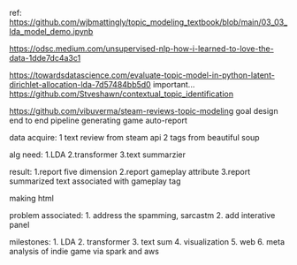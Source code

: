
ref:
https://github.com/wjbmattingly/topic_modeling_textbook/blob/main/03_03_lda_model_demo.ipynb

https://odsc.medium.com/unsupervised-nlp-how-i-learned-to-love-the-data-1dde7dc4a3c1

https://towardsdatascience.com/evaluate-topic-model-in-python-latent-dirichlet-allocation-lda-7d57484bb5d0
important...
https://github.com/Stveshawn/contextual_topic_identification

https://github.com/vibuverma/steam-reviews-topic-modeling
goal 
    design end to end pipeline generating game auto-report

data acquire: 
    1 text review from steam api
    2 tags from beautiful soup

alg need: 
    1.LDA
    2.transformer
    3.text summarzier 

result:
    1.report five dimension
    2.report gameplay attribute
    3.report summarized text associated with gameplay tag

making html

problem associated:
    1. address the spamming, sarcastm
    2. add interative panel


milestones:
    1. LDA
    2. transformer
    3. text sum
    4. visualization
    5. web 
    6. meta analysis of indie game via spark and aws
